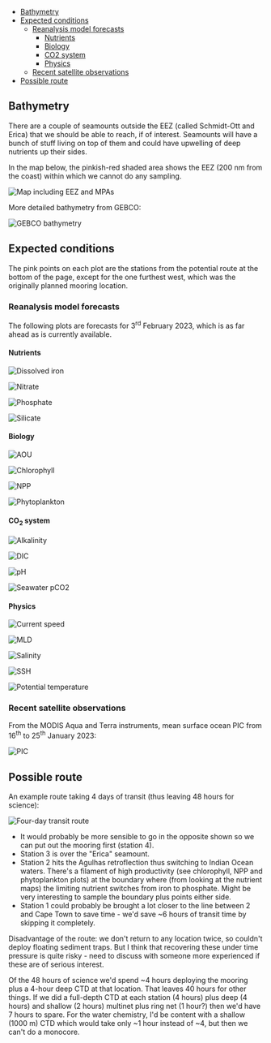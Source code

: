 <!-- TOC -->

- [Bathymetry](#bathymetry)
- [Expected conditions](#expected-conditions)
  - [Reanalysis model forecasts](#reanalysis-model-forecasts)
    - [Nutrients](#nutrients)
    - [Biology](#biology)
    - [CO2 system](#co2-system)
    - [Physics](#physics)
  - [Recent satellite observations](#recent-satellite-observations)
- [Possible route](#possible-route)

<!-- /TOC -->

## Bathymetry

There are a couple of seamounts outside the EEZ (called Schmidt-Ott and Erica) that we should be able to reach, if of interest.  Seamounts will have a bunch of stuff living on top of them and could have upwelling of deep nutrients up their sides.

In the map below, the pinkish-red shaded area shows the EEZ (200 nm from the coast) within which we cannot do any sampling.

![Map including EEZ and MPAs](https://raw.githubusercontent.com/mvdh7/64PE513/main/figures/eez-map.png)

More detailed bathymetry from GEBCO:

![GEBCO bathymetry](https://raw.githubusercontent.com/mvdh7/64PE513/main/figures/bathymetry-gebco.png)

## Expected conditions

The pink points on each plot are the stations from the potential route at the bottom of the page, except for the one furthest west, which was the originally planned mooring location.

### Reanalysis model forecasts

The following plots are forecasts for 3<sup>rd</sup> February 2023, which is as far ahead as is currently available.

#### Nutrients

![Dissolved iron](https://raw.githubusercontent.com/mvdh7/64PE513/main/figures/surface_fe_2023-02-03.png)

![Nitrate](https://raw.githubusercontent.com/mvdh7/64PE513/main/figures/surface_no3_2023-02-03.png)

![Phosphate](https://raw.githubusercontent.com/mvdh7/64PE513/main/figures/surface_po4_2023-02-03.png)

![Silicate](https://raw.githubusercontent.com/mvdh7/64PE513/main/figures/surface_si_2023-02-03.png)

#### Biology

![AOU](https://raw.githubusercontent.com/mvdh7/64PE513/main/figures/surface_aou_2023-02-03.png)

![Chlorophyll](https://raw.githubusercontent.com/mvdh7/64PE513/main/figures/surface_chl_2023-02-03.png)

![NPP](https://raw.githubusercontent.com/mvdh7/64PE513/main/figures/surface_nppv_2023-02-03.png)

![Phytoplankton](https://raw.githubusercontent.com/mvdh7/64PE513/main/figures/surface_phyc_2023-02-03.png)

#### CO<sub>2</sub> system

![Alkalinity](https://raw.githubusercontent.com/mvdh7/64PE513/main/figures/surface_talk_2023-02-03.png)

![DIC](https://raw.githubusercontent.com/mvdh7/64PE513/main/figures/surface_dissic_2023-02-03.png)

![pH](https://raw.githubusercontent.com/mvdh7/64PE513/main/figures/surface_ph_2023-02-03.png)

![Seawater pCO2](https://raw.githubusercontent.com/mvdh7/64PE513/main/figures/surface_spco2_2023-02-03.png)

#### Physics

![Current speed](https://raw.githubusercontent.com/mvdh7/64PE513/main/figures/surface_current_speed_2023-02-03.png)

![MLD](https://raw.githubusercontent.com/mvdh7/64PE513/main/figures/surface_mld_2023-02-03.png)

![Salinity](https://raw.githubusercontent.com/mvdh7/64PE513/main/figures/surface_salinity_2023-02-03.png)

![SSH](https://raw.githubusercontent.com/mvdh7/64PE513/main/figures/surface_ssh_2023-02-03.png)

![Potential temperature](https://raw.githubusercontent.com/mvdh7/64PE513/main/figures/surface_theta_2023-02-03.png)

### Recent satellite observations

From the MODIS Aqua and Terra instruments, mean surface ocean PIC from 16<sup>th</sup> to 25<sup>th</sup> January 2023:

![PIC](https://raw.githubusercontent.com/mvdh7/64PE513/main/figures/surface_pic_16jan_25jan.png)

## Possible route

An example route taking 4 days of transit (thus leaving 48 hours for science):

![Four-day transit route](https://raw.githubusercontent.com/mvdh7/64PE513/main/figures/4day_transit.png)

  - It would probably be more sensible to go in the opposite shown so we can put out the mooring first (station 4).
  - Station 3 is over the "Erica" seamount.
  - Station 2 hits the Agulhas retroflection thus switching to Indian Ocean waters.  There's a filament of high productivity (see chlorophyll, NPP and phytoplankton plots) at the boundary where (from looking at the nutrient maps) the limiting nutrient switches from iron to phosphate.  Might be very interesting to sample the boundary plus points either side.
  - Station 1 could probably be brought a lot closer to the line between 2 and Cape Town to save time - we'd save ~6 hours of transit time by skipping it completely.

Disadvantage of the route: we don't return to any location twice, so couldn't deploy floating sediment traps.  But I think that recovering these under time pressure is quite risky - need to discuss with someone more experienced if these are of serious interest.

Of the 48 hours of science we'd spend ~4 hours deploying the mooring plus a 4-hour deep CTD at that location.  That leaves 40 hours for other things.  If we did a full-depth CTD at each station (4 hours) plus deep (4 hours) and shallow (2 hours) multinet plus ring net (1 hour?) then we'd have 7 hours to spare.  For the water chemistry, I'd be content with a shallow (1000 m) CTD which would take only ~1 hour instead of ~4, but then we can't do a monocore.

